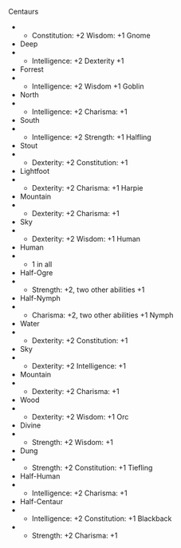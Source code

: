 Centaurs	
* * Constitution: +2 Wisdom: +1
Gnome	
* Deep
* * Intelligence: +2 Dexterity +1
* Forrest
* * Intelligence: +2 Wisdom +1
Goblin	
* North
* * Intelligence: +2 Charisma: +1
* South
* * Intelligence: +2 Strength: +1
Halfling	
* Stout
* * Dexterity: +2 Constitution: +1
* Lightfoot
* * Dexterity: +2 Charisma: +1
Harpie	
* Mountain
* * Dexterity: +2 Charisma: +1
* Sky
* * Dexterity: +2 Wisdom: +1
Human	
* Human
* * 1 in all
* Half-Ogre
* * Strength: +2, two other abilities +1
* Half-Nymph
* * Charisma: +2, two other abilities +1
Nymph	
* Water
* * Dexterity: +2 Constitution: +1
* Sky
* * Dexterity: +2 Intelligence: +1
* Mountain
* * Dexterity: +2 Charisma: +1
* Wood
* * Dexterity: +2 Wisdom: +1
Orc	
* Divine
* * Strength: +2 Wisdom: +1
* Dung
* * Strength: +2 Constitution: +1
Tiefling
* Half-Human
* * Intelligence: +2 Charisma: +1
* Half-Centaur
* * Intelligence: +2 Constitution: +1
Blackback
* * Strength: +2 Charisma: +1
